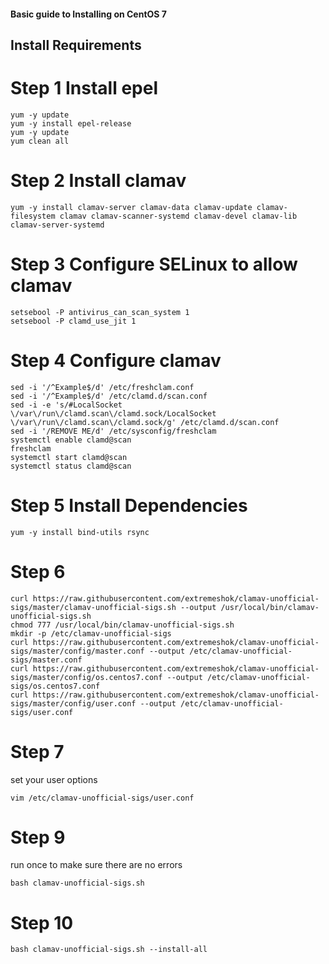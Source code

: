 #### Basic guide to Installing on CentOS 7

## Install Requirements
# Step 1 Install epel
```
yum -y update
yum -y install epel-release
yum -y update
yum clean all
```

# Step 2 Install clamav
```
yum -y install clamav-server clamav-data clamav-update clamav-filesystem clamav clamav-scanner-systemd clamav-devel clamav-lib clamav-server-systemd
```

# Step 3 Configure SELinux to allow clamav
```
setsebool -P antivirus_can_scan_system 1
setsebool -P clamd_use_jit 1
```

# Step 4 Configure clamav
```
sed -i '/^Example$/d' /etc/freshclam.conf
sed -i '/^Example$/d' /etc/clamd.d/scan.conf
sed -i -e 's/#LocalSocket \/var\/run\/clamd.scan\/clamd.sock/LocalSocket \/var\/run\/clamd.scan\/clamd.sock/g' /etc/clamd.d/scan.conf
sed -i '/REMOVE ME/d' /etc/sysconfig/freshclam
systemctl enable clamd@scan
freshclam
systemctl start clamd@scan
systemctl status clamd@scan
```

# Step 5 Install Dependencies
```
yum -y install bind-utils rsync
```
# Step 6
```
curl https://raw.githubusercontent.com/extremeshok/clamav-unofficial-sigs/master/clamav-unofficial-sigs.sh --output /usr/local/bin/clamav-unofficial-sigs.sh
chmod 777 /usr/local/bin/clamav-unofficial-sigs.sh
mkdir -p /etc/clamav-unofficial-sigs
curl https://raw.githubusercontent.com/extremeshok/clamav-unofficial-sigs/master/config/master.conf --output /etc/clamav-unofficial-sigs/master.conf
curl https://raw.githubusercontent.com/extremeshok/clamav-unofficial-sigs/master/config/os.centos7.conf --output /etc/clamav-unofficial-sigs/os.centos7.conf
curl https://raw.githubusercontent.com/extremeshok/clamav-unofficial-sigs/master/config/user.conf --output /etc/clamav-unofficial-sigs/user.conf
```

# Step 7
set your user options
```
vim /etc/clamav-unofficial-sigs/user.conf
```

# Step 9
run once to make sure there are no errors
```
bash clamav-unofficial-sigs.sh
```

# Step 10
```
bash clamav-unofficial-sigs.sh --install-all
```
